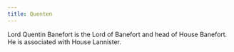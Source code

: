 ```yaml
---
title: Quenten
---
```


Lord Quentin Banefort is the Lord of Banefort and head of House Banefort. He is associated with House Lannister.


